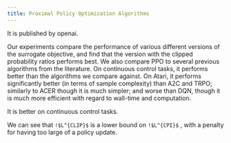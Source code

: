 ```yaml
---
title: Proximal Policy Optimization Algorithms
---
```


It is published by openai.

Our experiments compare the performance of various different versions of the surrogate objective, and find that the version with the clipped probability ratios performs best. We also compare PPO to several previous algorithms from the literature. On continuous control tasks, it performs better than the algorithms we compare against. On Atari, it performs significantly better (in terms of sample complexity) than A2C and TRPO; similarly to ACER though it is much simpler; and worse than DQN, though it is much more efficient with regard to wall-time and computation.

It is better on continuous control tasks.

We can see that `!$L^{CLIP}$` is a lower bound on `!$L^{CPI}$` , with a penalty for having too large of a policy update.